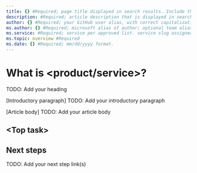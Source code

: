 ```yaml
---
title: {} #Required; page title displayed in search results. Include the brand.
description: #Required; article description that is displayed in search results.
author: {} #Required; your GitHub user alias, with correct capitalization.
ms.author: {} #Required; microsoft alias of author; optional team alias.
ms.service: #Required; service per approved list. service slug assigned to your service by ACOM.
ms.topic: overview #Required
ms.date: {} #Required; mm/dd/yyyy format.
---
```


<!--
Remove all the comments in this template before you sign-off or merge to the 
main branch.

This template provides the basic structure of an overview article. This pattern is for new customers and explain the service from a technical point of view.
See the [overview pattern](article-overview.md) in the pattern library.
-->

<!-- 1. H1 -----------------------------------------------------------------------------

Required: For the H1 - that's the primary heading at the top of the article - use the format "What is <service>?"
You can also use this in the TOC if your service name doesn't cause the phrase to wrap.
-->

<!---
--->

# What is <product/service>? 
TODO: Add your heading

<!-- 2. Introductory paragraph ----------------------------------------------------------

Required: The introductory paragraph helps customers quickly determine whether an article is relevant.
Describe in customer-friendly terms what the service is and does, and why the customer should care. Keep it short for the intro.
You can go into more detail later in the article. Many services add artwork or videos below the introduction.
-->

[Introductory paragraph]
TODO: Add your introductory paragraph

<!---Avoid notes, tips, and important boxes. Readers tend to skip over them. Better to put that info directly into the article text.--->

<!-- 3. Article body ------------------------------------------------------------
Required: After the intro, you can develop your overview by discussing the features that answer the "Why should I care" question with a bit more depth.
Be sure to call out any basic requirements and dependencies, as well as limitations or overhead.
Don't catalog every feature, and some may only need to be mentioned as available, without any discussion.
-->

[Article body]
TODO: Add your article body

<!-- Top tasks ------------------------------------------------------------------------------

Suggested:
An effective way to structure you overview article is to create an H2 for the top customer tasks you identified during the [planning process](../contribute/content-dev-plan.md) and describe how the product/service helps customers with that task.

Create a new H2 for each task you list.
--->

## \<Top task\>

<!-- 5. Next steps ------------------------------------------------------------------------

Required: In Overview articles, provide at least one next step and no more than three.
Next steps in overview articles will often link to a quickstart.
Use regular links; do not use a blue box link. What you link to will depend on what is really a next step for the customer.
Do not use a "More info section" or a "Resources section" or a "See also section".
--->

## Next steps
TODO: Add your next step link(s)